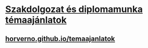 # [Szakdolgozat és diplomamunka témaajánlatok](https://horverno.github.io/temaajanlatok/)
## [horverno.github.io/temaajanlatok](https://horverno.github.io/temaajanlatok/)

